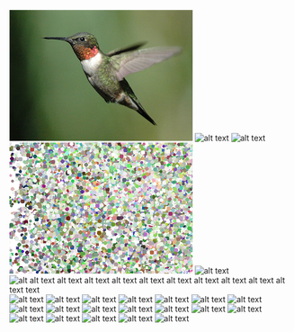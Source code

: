 ![alt text](https://raw.githubusercontent.com/sbeckeriv/make-me-an-image/master/base.png "base")
![alt
text](https://raw.githubusercontent.com/sbeckeriv/make-me-an-image/master/example/run_0.png)
![alt
text](https://raw.githubusercontent.com/sbeckeriv/make-me-an-image/master/example/run_10000.png)
![alt text](https://raw.githubusercontent.com/sbeckeriv/make-me-an-image/master/example/run_20000.png)
![alt
text](https://raw.githubusercontent.com/sbeckeriv/make-me-an-image/master/example/run_30000.png)
![alt
![alt
text](https://raw.githubusercontent.com/sbeckeriv/make-me-an-image/master/example/run_120000.png)
![alt
text](https://raw.githubusercontent.com/sbeckeriv/make-me-an-image/master/example/run_130000.png)
![alt
text](https://raw.githubusercontent.com/sbeckeriv/make-me-an-image/master/example/run_140000.png)
![alt
text](https://raw.githubusercontent.com/sbeckeriv/make-me-an-image/master/example/run_150000.png)
![alt
text](https://raw.githubusercontent.com/sbeckeriv/make-me-an-image/master/example/run_160000.png)
![alt
text](https://raw.githubusercontent.com/sbeckeriv/make-me-an-image/master/example/run_250000.png)
![alt
text](https://raw.githubusercontent.com/sbeckeriv/make-me-an-image/master/example/run_260000.png)
![alt
text](https://raw.githubusercontent.com/sbeckeriv/make-me-an-image/master/example/run_270000.png)
![alt
text](https://raw.githubusercontent.com/sbeckeriv/make-me-an-image/master/example/run_280000.png)
![alt
text](https://raw.githubusercontent.com/sbeckeriv/make-me-an-image/master/example/run_300000.png)
text](https://raw.githubusercontent.com/sbeckeriv/make-me-an-image/master/example/run_500000.png)
![alt
text](https://raw.githubusercontent.com/sbeckeriv/make-me-an-image/master/example/run_1000000.png)
![alt
text](https://raw.githubusercontent.com/sbeckeriv/make-me-an-image/master/example/run_1500000.png)
![alt
text](https://raw.githubusercontent.com/sbeckeriv/make-me-an-image/master/example/run_2000000.png)
![alt
text](https://raw.githubusercontent.com/sbeckeriv/make-me-an-image/master/example/run_2500000.png)
![alt
text](https://raw.githubusercontent.com/sbeckeriv/make-me-an-image/master/example/run_3000000.png)
![alt
text](https://raw.githubusercontent.com/sbeckeriv/make-me-an-image/master/example/run_3500000.png)
![alt
text](https://raw.githubusercontent.com/sbeckeriv/make-me-an-image/master/example/run_4000000.png)
![alt
text](https://raw.githubusercontent.com/sbeckeriv/make-me-an-image/master/example/run_4500000.png)
![alt
text](https://raw.githubusercontent.com/sbeckeriv/make-me-an-image/master/example/run_5000000.png)
![alt
text](https://raw.githubusercontent.com/sbeckeriv/make-me-an-image/master/example/run_5500000.png)
![alt
text](https://raw.githubusercontent.com/sbeckeriv/make-me-an-image/master/example/run_6000000.png)
![alt
text](https://raw.githubusercontent.com/sbeckeriv/make-me-an-image/master/example/run_6500000.png)
![alt
text](https://raw.githubusercontent.com/sbeckeriv/make-me-an-image/master/example/run_7000000.png)
![alt
text](https://raw.githubusercontent.com/sbeckeriv/make-me-an-image/master/example/run_7500000.png)
![alt
text](https://raw.githubusercontent.com/sbeckeriv/make-me-an-image/master/example/run_8000000.png)
![alt
text](https://raw.githubusercontent.com/sbeckeriv/make-me-an-image/master/example/run_8500000.png)
![alt
text](https://raw.githubusercontent.com/sbeckeriv/make-me-an-image/master/example/run_9000000.png)
![alt
text](https://raw.githubusercontent.com/sbeckeriv/make-me-an-image/master/example/run_9500000.png)
![alt
text](https://raw.githubusercontent.com/sbeckeriv/make-me-an-image/master/example/run_9999999.png)


